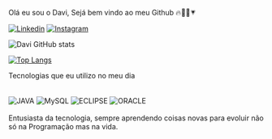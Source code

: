 Olá eu sou o Davi, Sejá bem vindo ao meu Github 🔥👨‍💻💗

[![Linkedin](https://img.shields.io/badge/LinkedIn-0077B5?style=for-the-badge&logo=linkedin&logoColor=white)](https://www.linkedin.com/in/davi-silva-b91211271/) 
[![Instagram](https://img.shields.io/badge/Instagram-E4405F?style=for-the-badge&logo=instagram&logoColor=white)](https://www.instagram.com/dxvi_silva/)

![Davi GitHub stats](https://github-readme-stats.vercel.app/api?username=dsaoDev&show_icons=true&theme=synthwave)

[![Top Langs](https://github-readme-stats.vercel.app/api/top-langs/?username=dsaoDev)](https://github.com/anuraghazra/github-readme-stats)

Tecnologias que eu utilizo no meu dia 
<div style="display:inline_block"><br/>
  <img align="center" alt="JAVA" src="https://img.shields.io/badge/Java-ED8B00?style=for-the-badge&logo=openjdk&logoColor=white">
  <img align="center" alt="MySQL" src="https://img.shields.io/badge/MySQL-005C84?style=for-the-badge&logo=mysql&logoColor=white">
  <img align="center" alt="ECLIPSE" src="https://img.shields.io/badge/Eclipse-2C2255?style=for-the-badge&logo=eclipse&logoColor=white">
  <img align="center" alt="ORACLE" src="https://img.shields.io/badge/Oracle-F80000?style=for-the-badge&logo=oracle&logoColor=black">
 </div><br/>
 Entusiasta da tecnologia, sempre aprendendo coisas novas para evoluir não só na Programação mas na vida.
  
 
